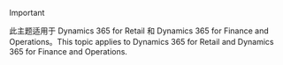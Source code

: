 > [!IMPORTANT]
> <span data-ttu-id="97042-101">此主题适用于 Dynamics 365 for Retail 和 Dynamics 365 for Finance and Operations。</span><span class="sxs-lookup"><span data-stu-id="97042-101">This topic applies to Dynamics 365 for Retail and Dynamics 365 for Finance and Operations.</span></span>
